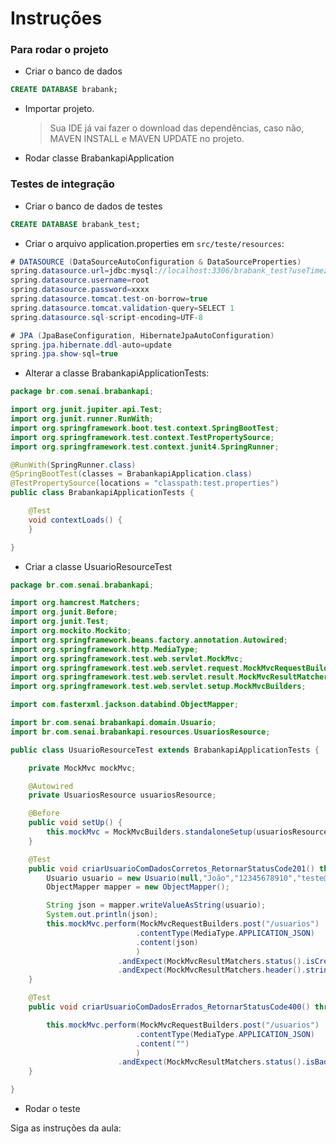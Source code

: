 # Instruções

### Para rodar o projeto

- Criar o banco de dados

```sql
CREATE DATABASE brabank;
```

- Importar projeto.

  > Sua IDE já vai fazer o download das dependências, caso não, MAVEN INSTALL e MAVEN UPDATE no projeto.

- Rodar classe BrabankapiApplication

### Testes de integração

- Criar o banco de dados de testes

```sql
CREATE DATABASE brabank_test;
```

- Criar o arquivo application.properties em `src/teste/resources`:

```java
# DATASOURCE (DataSourceAutoConfiguration & DataSourceProperties)
spring.datasource.url=jdbc:mysql://localhost:3306/brabank_test?useTimezone=true&serverTimezone=UTC
spring.datasource.username=root
spring.datasource.password=xxxx
spring.datasource.tomcat.test-on-borrow=true
spring.datasource.tomcat.validation-query=SELECT 1
spring.datasource.sql-script-encoding=UTF-8

# JPA (JpaBaseConfiguration, HibernateJpaAutoConfiguration)
spring.jpa.hibernate.ddl-auto=update
spring.jpa.show-sql=true
```

- Alterar a classe BrabankapiApplicationTests:

```java
package br.com.senai.brabankapi;

import org.junit.jupiter.api.Test;
import org.junit.runner.RunWith;
import org.springframework.boot.test.context.SpringBootTest;
import org.springframework.test.context.TestPropertySource;
import org.springframework.test.context.junit4.SpringRunner;

@RunWith(SpringRunner.class)
@SpringBootTest(classes = BrabankapiApplication.class)
@TestPropertySource(locations = "classpath:test.properties")
public class BrabankapiApplicationTests {

	@Test
	void contextLoads() {
	}

}
```

- Criar a classe UsuarioResourceTest

```java
package br.com.senai.brabankapi;

import org.hamcrest.Matchers;
import org.junit.Before;
import org.junit.Test;
import org.mockito.Mockito;
import org.springframework.beans.factory.annotation.Autowired;
import org.springframework.http.MediaType;
import org.springframework.test.web.servlet.MockMvc;
import org.springframework.test.web.servlet.request.MockMvcRequestBuilders;
import org.springframework.test.web.servlet.result.MockMvcResultMatchers;
import org.springframework.test.web.servlet.setup.MockMvcBuilders;

import com.fasterxml.jackson.databind.ObjectMapper;

import br.com.senai.brabankapi.domain.Usuario;
import br.com.senai.brabankapi.resources.UsuariosResource;

public class UsuarioResourceTest extends BrabankapiApplicationTests {

	private MockMvc mockMvc;

	@Autowired
	private UsuariosResource usuariosResource;

	@Before
	public void setUp() {
		this.mockMvc = MockMvcBuilders.standaloneSetup(usuariosResource).build();
	}

	@Test
	public void criarUsuarioComDadosCorretos_RetornarStatusCode201() throws Exception {
		Usuario usuario = new Usuario(null,"João","12345678910","teste@teste.com","M","123456");
		ObjectMapper mapper = new ObjectMapper();

		String json = mapper.writeValueAsString(usuario);
		System.out.println(json);
		this.mockMvc.perform(MockMvcRequestBuilders.post("/usuarios")
							.contentType(MediaType.APPLICATION_JSON)
							.content(json)
							)
						.andExpect(MockMvcResultMatchers.status().isCreated())
						.andExpect(MockMvcResultMatchers.header().string("location", Matchers.containsString("http://localhost/usuarios")));
	}

	@Test
	public void criarUsuarioComDadosErrados_RetornarStatusCode400() throws Exception {

		this.mockMvc.perform(MockMvcRequestBuilders.post("/usuarios")
							.contentType(MediaType.APPLICATION_JSON)
							.content("")
							)
						.andExpect(MockMvcResultMatchers.status().isBadRequest());
	}

}
```

- Rodar o teste

Siga as instruções da aula:
